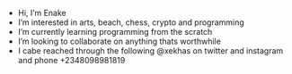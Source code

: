 - Hi, I’m Enake
- I’m interested in arts, beach, chess, crypto and programming
- I’m currently learning programming from the scratch
- I’m looking to collaborate on anything thats worthwhile
- I cabe reached through the following @xekhas on twitter and instagram and phone +2348098981819

<!---
xekhas/xekhas is a ✨ special ✨ repository because its `README.md` (this file) appears on your GitHub profile.
You can click the Preview link to take a look at your changes.
--->
